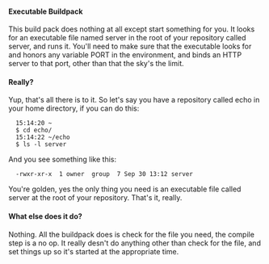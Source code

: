 #### Executable Buildpack

This build pack does nothing at all except start something for you.  It looks for
an executable file named server in the root of your repository called server, and runs it.
You'll need to make sure that the executable looks for and honors any variable PORT
in the environment, and binds an HTTP server to that port, other than that the sky's the limit.


#### Really?

Yup, that's all there is to it. So let's say you have a repository called echo in your 
home directory, if you can do this:

      15:14:20 ~
      $ cd echo/
      15:14:22 ~/echo
      $ ls -l server

And you see something like this:

      -rwxr-xr-x  1 owner  group  7 Sep 30 13:12 server

You're golden, yes the only thing you need is an executable file called server at the root of your
repository.  That's it, really.


#### What else does it do?

Nothing. All the buildpack does is check for the file you need, the compile step is a no op.
It really desn't do anything other than check for the file, and set things up so it's started at the
appropriate time.

